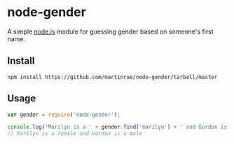 # node-gender

A simple [node.js](http://nodejs.org) module for guessing gender based on someone's first name.

## Install

```
npm install https://github.com/martinrue/node-gender/tarball/master
```

## Usage

``` js
var gender = require('node-gender');

console.log('Marilyn is a ' + gender.find('marilyn') + ' and Gordon is a ' + gender.find('gordon'));
// Marilyn is a female and Gordon is a male
```